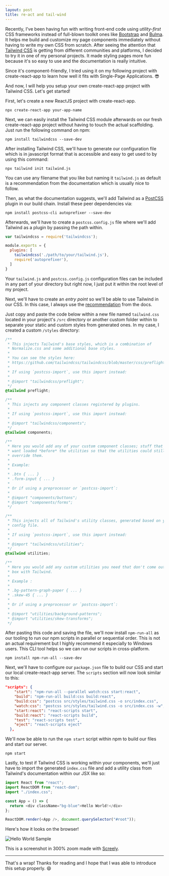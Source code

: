 ```yaml
---
layout: post
title: re·act and tail·wind
---
```


Recently, I've been having fun with writing front-end code using _utility-first_ CSS frameworks instead of full-blown toolkit ones like [Bootstrap](https://getbootstrap.com/) and [Bulma](https://bulma.io/). It helps me build and customize my page components immediately without having to write my own CSS from scratch. After seeing the attention that [Tailwind CSS](https://tailwindcss.com/docs/what-is-tailwind/) is getting from different communities and platforms, I decided to try it in one of my personal projects. It made styling pages more fun because it's so easy to use and the documentation is really intuitive. 

Since it's component-friendly, I tried using it on my following project with create-react-app to learn how well it fits with Single-Page Applications. :sunglasses:

And now, I will help you setup your own create-react-app project with Tailwind CSS. Let's get started!

First, let's create a new ReactJS project with create-react-app.

```
npx create-react-app your-app-name
```

Next, we can easily install the Tailwind CSS module afterwards on our fresh create-react-app project without having to touch the actual scaffolding. Just run the following command on npm:

```
npm install tailwindcss --save-dev
```

After installing Tailwind CSS, we'll have to generate our configuration file which is in javascript format that is accessible and easy to get used to by using this command:

```
npx tailwind init tailwind.js
```

You can use any filename that you like but naming it `tailwind.js` as default is a recommendation from the documentation which is usually nice to follow.

Then, as what the documentation suggests, we'll add Tailwind as a [PostCSS](https://postcss.org/) plugin in our build chain. Install these peer dependencies via:

```
npm install postcss-cli autoprefixer --save-dev
```

Afterwards, we'll have to create a `postcss.config.js` file where we'll add Tailwind as a plugin by passing the path within.


```javascript
var tailwindcss = require('tailwindcss');

module.exports = {
  plugins: [
    tailwindcss('./path/to/your/tailwind.js'),
    require('autoprefixer'),
  ]
}
```

Your `tailwind.js` and `postcss.config.js` configuration files can be included in any part of your directory but right now, I just put it within the root level of my project.

Next, we'll have to create an _entry point_ so we'll be able to use Tailwind in our CSS. In this case, I always use the [recommendation](https://tailwindcss.com/docs/installation#3-use-tailwind-in-your-css) from the docs. 

Just copy and paste the code below within a new file named `tailwind.css` located in your project's `/src` directory or another custom folder within to separate your static and custom styles from generated ones. In my case, I created a custom `/styles` directory:

```css
/**
 * This injects Tailwind's base styles, which is a combination of
 * Normalize.css and some additional base styles.
 *
 * You can see the styles here:
 * https://github.com/tailwindcss/tailwindcss/blob/master/css/preflight.css
 *
 * If using `postcss-import`, use this import instead:
 *
 * @import "tailwindcss/preflight";
 */
@tailwind preflight;

/**
 * This injects any component classes registered by plugins.
 *
 * If using `postcss-import`, use this import instead:
 *
 * @import "tailwindcss/components";
 */
@tailwind components;

/**
 * Here you would add any of your custom component classes; stuff that you'd
 * want loaded *before* the utilities so that the utilities could still
 * override them.
 *
 * Example:
 *
 * .btn { ... }
 * .form-input { ... }
 *
 * Or if using a preprocessor or `postcss-import`:
 *
 * @import "components/buttons";
 * @import "components/forms";
 */

/**
 * This injects all of Tailwind's utility classes, generated based on your
 * config file.
 *
 * If using `postcss-import`, use this import instead:
 *
 * @import "tailwindcss/utilities";
 */
@tailwind utilities;

/**
 * Here you would add any custom utilities you need that don't come out of the
 * box with Tailwind.
 *
 * Example :
 *
 * .bg-pattern-graph-paper { ... }
 * .skew-45 { ... }
 *
 * Or if using a preprocessor or `postcss-import`:
 *
 * @import "utilities/background-patterns";
 * @import "utilities/skew-transforms";
 */
```

After pasting this code and saving the file, we'll now install `npm-run-all` as our tooling to run our npm scripts in parallel or sequential order. This is not an actual requirement but I highly recommend it especially to Windows users. This CLI tool helps so we can run our scripts in cross-platform.

```
npm install npm-run-all --save-dev
```

Next, we'll have to configure our `package.json` file to build our CSS and start our local create-react-app server. The `scripts` section will now look similar to this:

```json
"scripts": {
    "start": "npm-run-all --parallel watch:css start:react",
    "build": "npm-run-all build:css build:react",
    "build:css": "postcss src/styles/tailwind.css -o src/index.css",
    "watch:css": "postcss src/styles/tailwind.css -o src/index.css -w",
    "start:react": "react-scripts start",
    "build:react": "react-scripts build",
    "test": "react-scripts test",
    "eject": "react-scripts eject"
  },
```

We'll now be able to run the `npm start` script within npm to build our files and start our server.

```
npm start
```

Lastly, to test if Tailwind CSS is working within your components, we'll just have to import the generated `index.css` file and add a utility class from Tailwind's documentation within our JSX like so:

```javascript
import React from "react";
import ReactDOM from "react-dom";
import "./index.css";

const App = () => {
  return <div className="bg-blue">Hello World!</div>
};

ReactDOM.render(<App />, document.querySelector("#root"));
```

Here's how it looks on the browser!

![Hello World Sample](https://i.imgur.com/GKXoFFh.png)
<figcaption>
    This is a screenshot in 300% zoom made with <a href="https://www.screely.com/">Screely</a>.
</figcaption>

<hr/>

That's a wrap! Thanks for reading and I hope that I was able to introduce this setup properly. :smile: